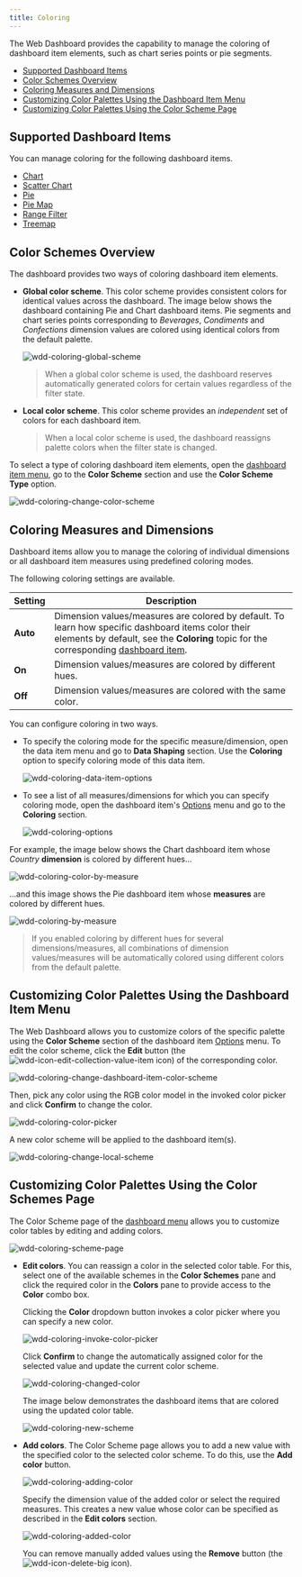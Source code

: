 ```yaml
---
title: Coloring
---
```

The Web Dashboard provides the capability to manage the coloring of dashboard item elements, such as chart series points or pie segments.
* [Supported Dashboard Items](#supporteditems)
* [Color Schemes Overview](#overview)
* [Coloring Measures and Dimensions](#coloring)
* [Customizing Color Palettes Using the Dashboard Item Menu](#customizedim)
* [Customizing Color Palettes Using the Color Scheme Page](#customizecpp)

## <a name="supporteditems"/>Supported Dashboard Items
You can manage coloring for the following dashboard items.
* [Chart](../../../../dashboard-for-web/articles/web-dashboard-designer-mode/designing-dashboard-items/chart.md)
* [Scatter Chart](../../../../dashboard-for-web/articles/web-dashboard-designer-mode/designing-dashboard-items/scatter-chart.md)
* [Pie](../../../../dashboard-for-web/articles/web-dashboard-designer-mode/designing-dashboard-items/pies.md)
* [Pie Map](../../../../dashboard-for-web/articles/web-dashboard-designer-mode/designing-dashboard-items/geo-point-maps/pie-map.md)
* [Range Filter](../../../../dashboard-for-web/articles/web-dashboard-designer-mode/designing-dashboard-items/range-filter.md)
* [Treemap](../../../../dashboard-for-web/articles/web-dashboard-designer-mode/designing-dashboard-items/treemap.md)

## <a name="overview"/>Color Schemes Overview
The dashboard provides two ways of coloring dashboard item elements.
* **Global color scheme**. This color scheme provides consistent colors for identical values across the dashboard. The image below shows the dashboard containing Pie and Chart dashboard items. Pie segments and chart series points corresponding to _Beverages_, _Condiments_ and _Confections_ dimension values are colored using identical colors from the default palette.
	
	![wdd-coloring-global-scheme](../../../images/Img126076.png)
	
	> When a global color scheme is used, the dashboard reserves automatically generated colors for certain values regardless of the filter state.
* **Local color scheme**. This color scheme provides an _independent_ set of colors for each dashboard item.
	
	> When a local color scheme is used, the dashboard reassigns palette colors when the filter state is changed.

To select a type of coloring dashboard item elements, open the [dashboard item menu](../../../../dashboard-for-web/articles/web-dashboard-designer-mode/ui-elements/dashboard-item-menu.md), go to the **Color Scheme** section and use the **Color Scheme Type** option.

![wdd-coloring-change-color-scheme](../../../images/Img126079.png)

## <a name="coloring"/>Coloring Measures and Dimensions
Dashboard items allow you to manage the coloring of individual dimensions or all dashboard item measures using predefined coloring modes.

The following coloring settings are available.

| Setting | Description |
|---|---|
| **Auto** | Dimension values/measures are colored by default. To learn how specific dashboard items color their elements by default, see the **Coloring** topic for the corresponding [dashboard item](../../../../dashboard-for-web/articles/web-dashboard-designer-mode/designing-dashboard-items.md). |
| **On** | Dimension values/measures are colored by different hues. |
| **Off** | Dimension values/measures are colored with the same color. |

You can configure coloring in two ways.
* To specify the coloring mode for the specific measure/dimension, open the data item menu and go to **Data Shaping** section. Use the **Coloring** option to specify coloring mode of this data item.
	
	![wdd-coloring-data-item-options](../../../images/Img126109.png)
* To see a list of all measures/dimensions for which you can specify coloring mode, open the dashboard item's [Options](../../../../dashboard-for-web/articles/web-dashboard-designer-mode/ui-elements/dashboard-item-menu.md) menu and go to the **Coloring** section.
	
	![wdd-coloring-options](../../../images/Img126086.png)

For example, the image below shows the Chart dashboard item whose _Country_ **dimension** is colored by different hues...

![wdd-coloring-color-by-measure](../../../images/Img126084.png)

...and this image shows the Pie dashboard item whose **measures** are colored by different hues.

![wdd-coloring-by-measure](../../../images/Img126108.png)

> If you enabled coloring by different hues for several dimensions/measures, all combinations of dimension values/measures will be automatically colored using different colors from the default palette.

## <a name="customizedim"/>Customizing Color Palettes Using the Dashboard Item Menu
The Web Dashboard allows you to customize colors of the specific palette using the **Color Scheme** section of the dashboard item [Options](../../../../dashboard-for-web/articles/web-dashboard-designer-mode/ui-elements/dashboard-item-menu.md) menu. To edit the color scheme, click the **Edit** button (the ![wdd-icon-edit-collection-value-item](../../../images/Img126050.png) icon) of the corresponding color.

![wdd-coloring-change-dashboard-item-color-scheme](../../../images/Img126112.png)

Then, pick any color using the RGB color model in the invoked color picker and click **Confirm** to change the color.

![wdd-coloring-color-picker](../../../images/Img126125.png)

A new color scheme will be applied to the dashboard item(s).

![wdd-coloring-change-local-scheme](../../../images/Img126127.png)

## <a name="customizecpp"/>Customizing Color Palettes Using the Color Schemes Page
The Color Scheme page of the [dashboard menu](../../../../dashboard-for-web/articles/web-dashboard-designer-mode/ui-elements/dashboard-menu.md) allows you to customize color tables by editing and adding colors.

![wdd-coloring-scheme-page](../../../images/Img126124.png)
* **Edit colors**. You can reassign a color in the selected color table. For this, select one of the available schemes in the **Color Schemes** pane and click the required color in the **Colors** pane to provide access to the **Color** combo box.
	
	Clicking the **Color** dropdown button invokes a color picker where you can specify a new color.
	
	![wdd-coloring-invoke-color-picker](../../../images/Img126133.png)
	
	Click **Confirm** to change the automatically assigned color for the selected value and update the current color scheme.
	 
	
	![wdd-coloring-changed-color](../../../images/Img126122.png)
	
	The image below demonstrates the dashboard items that are colored using the updated color table.
	
	![wdd-coloring-new-scheme](../../../images/Img126123.png)
* **Add colors**. The Color Scheme page allows you to add a new value with the specified color to the selected color scheme. To do this, use the **Add color** button.
	
	![wdd-coloring-adding-color](../../../images/Img126969.png)
	
	Specify the dimension value of the added color or select the required measures. This creates a new value whose color can be specified as described in the **Edit colors** section.
	
	![wdd-coloring-added-color](../../../images/Img126964.png)
	
	You can remove manually added values using the **Remove** button (the ![wdd-icon-delete-big](../../../images/Img126104.png) icon).